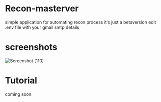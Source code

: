 # Recon-masterver
simple application for automating recon process
it's just a betaversion
edit .env file with your gmail smtp details
# screenshots
![Screenshot (110)](https://user-images.githubusercontent.com/116175002/215004633-5319bbc6-6b6f-4aba-8345-8352734f32ae.png)
# Tutorial
coming soon

